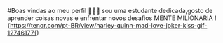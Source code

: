 #Boas vindas ao meu perfil 🤑💸👼
sou uma estudante dedicada,gosto de aprender coisas novas e enfrentar novos desafios
MENTE MILIONARIA
!{https://tenor.com/pt-BR/view/harley-quinn-mad-love-joker-kiss-gif-12746177{)
